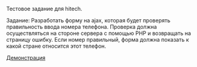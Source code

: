 Тестовое задание для hitech.

Задание: Разработать форму на ajax, которая будет проверять правильность ввода номера телефона. Проверка должна осуществляться на стороне сервера с помощью PHP и возвращать на страницу ошибку. Если номер правильный, форма должна показать к какой стране относится этот телефон. 

[Демонстрация](http://hitech-tz.atwebpages.com/)
